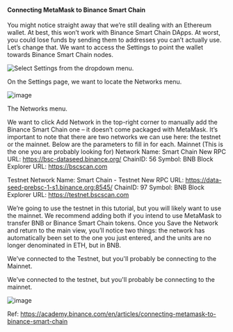 
#### Connecting MetaMask to Binance Smart Chain
You might notice straight away that we’re still dealing with an Ethereum wallet. At best, this won’t work with Binance Smart Chain DApps. At worst, you could lose funds by sending them to addresses you can’t actually use.
Let’s change that. We want to access the Settings to point the wallet towards Binance Smart Chain nodes.

![Select Settings from the dropdown menu.](https://user-images.githubusercontent.com/6874962/114129914-b687e400-9929-11eb-95e3-bac65470c6b1.png)

On the Settings page, we want to locate the Networks menu.

![image](https://user-images.githubusercontent.com/6874962/114130036-edf69080-9929-11eb-818a-db05ae04499f.png)


The Networks menu.

We want to click Add Network in the top-right corner to manually add the Binance Smart Chain one – it doesn’t come packaged with MetaMask. It’s important to note that there are two networks we can use here: the testnet or the mainnet. Below are the parameters to fill in for each.
Mainnet (This is the one you are probably looking for)
Network Name: Smart Chain
New RPC URL: https://bsc-dataseed.binance.org/
ChainID: 56
Symbol: BNB
Block Explorer URL: https://bscscan.com

Testnet
Network Name: Smart Chain - Testnet
New RPC URL: https://data-seed-prebsc-1-s1.binance.org:8545/
ChainID: 97
Symbol: BNB
Block Explorer URL: https://testnet.bscscan.com


We’re going to use the testnet in this tutorial, but you will likely want to use the mainnet. We recommend adding both if you intend to use MetaMask to transfer BNB or Binance Smart Chain tokens. 
Once you Save the Network and return to the main view, you’ll notice two things: the network has automatically been set to the one you just entered, and the units are no longer denominated in ETH, but in BNB.


We’ve connected to the Testnet, but you'll probably be connecting to the Mainnet.

We’ve connected to the testnet, but you'll probably be connecting to the mainnet.

![image](https://user-images.githubusercontent.com/6874962/114130084-06ff4180-992a-11eb-83a8-b2ac9e01ba67.png)

Ref: https://academy.binance.com/en/articles/connecting-metamask-to-binance-smart-chain
